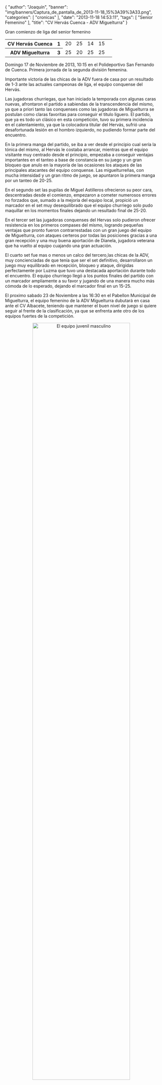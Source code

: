 {
  "author": "Joaquín", 
  "banner": "img/banners/Captura_de_pantalla_de_2013-11-18_15%3A39%3A33.png", 
  "categories": [
    "cronicas"
  ], 
  "date": "2013-11-18 14:53:11", 
  "tags": [
    "Senior Femenino"
  ], 
  "title": "CV Hervás Cuenca - ADV Miguelturra"
}

Gran comienzo de liga del senior femenino

<table>
  <tr>
	<th>CV Hervás Cuenca</th><th>1</th>
	<td>20</td><td>25</td><td>14</td><td>15</td><td></td>
  </tr>
  <tr>
	<th>ADV Miguelturra</th><th>3</th>
	<td>25</td><td>20</td><td>25</td><td>25</td><td></td>
  </tr>
</table>

Domingo 17 de Noviembre de 2013, 10:15 en el Polideportivo San Fernando de Cuenca.
Primera jornada de la segunda división femenina.

Importante victoria de las chicas de la ADV fuera de casa por un resultado de 1-3 ante las actuales campeonas de liga, el equipo conquense del Hervás. 

Las jugadoras churriegas, que han iniciado la temporada con algunas caras nuevas, afrontaron el partido a sabiendas de la transcendencia del mismo, ya que a priori tanto las conquenses como las jugadoras de Miguelturra se postulan como claras favoritas para conseguir el titulo liguero. El partido, que ya es todo un clásico en esta competición, tuvo su primera incidencia en el calentamiento, ya que la colocadora titular del Hervás, sufrió una desafortunada lesión en el hombro izquierdo, no pudiendo formar parte del encuentro.

En la primera manga del partido, se iba a ver desde el principio cual sería la tónica del mismo, al Hervás le costaba arrancar, mientras que el equipo visitante muy centrado desde el principio, empezaba a conseguir ventajas importantes en el tanteo a base de constancia en su juego y un gran bloqueo que anulo en la mayoría de las ocasiones los ataques de las principales atacantes del equipo conquense. Las miguelturreñas, con mucha intensidad y un gran ritmo de juego, se apuntaron la primera manga por un tanteo de 20-25.

En el segundo set las pupilas de Miguel Astilleros ofrecieron su peor cara, descentradas desde el comienzo, empezaron a cometer numerosos errores no forzados que, sumado a la mejoría del equipo local, propició un marcador en el set muy desequilibrado que el equipo churriego solo pudo maquillar en los momentos finales dejando un resultado final de 25-20.

En el tercer set las jugadoras conquenses del Hervas solo pudieron ofrecer resistencia en los primeros compases del mismo, logrando pequeñas ventajas que pronto fueron contrarrestadas con un gran juego del equipo de Miguelturra, con ataques certeros por todas las posiciones gracias a una gran recepción y una muy buena aportación de Dianela, jugadora veterana que ha vuelto al equipo cuajando una gran actuación.

El cuarto set fue mas o menos un calco del tercero,las chicas de la ADV, muy concienciadas de que tenía que ser el set definitivo, desarrollaron un juego muy equilibrado en recepción, bloqueo y ataque, dirigidas perfectamente por Luzma que tuvo una destacada aportación durante todo el encuentro. El equipo churriego llegó a los puntos finales del partido con un marcador ampliamente a su favor y jugando de una manera mucho más cómoda de lo esperado, dejando el marcador final en un 15-25.

El proximo sabado 23 de Noviembre a las 16:30 en el Pabellon Municipal de Miguelturra, el equipo femenino de la ADV Miguelturra dubutará en casa ante el CV Albacete, teniendo que mantener el buen nivel de juego si quiere seguir al frente de la clasificación, ya que se enfrenta ante otro de los equipos fuertes de la competición.

<center>
<a target="_new" href="http://www.advmiguelturra.org/img/banners/Captura%20de%20pantalla%20de%202013-11-18%2015%3A39%3A33.png"> 
<img alt="El equipo juvenil masculino" width="80%" align="center" src="http://www.advmiguelturra.org/img/banners/Captura%20de%20pantalla%20de%202013-11-18%2015%3A39%3A33.png"/> </a>
</center>

